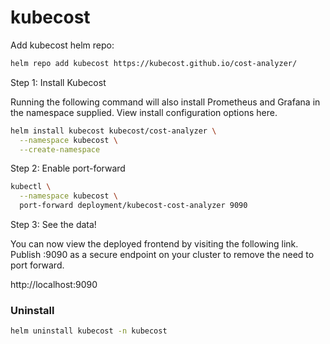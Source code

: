 # kubecost

Add kubecost helm repo:
```bash
helm repo add kubecost https://kubecost.github.io/cost-analyzer/
```

Step 1: Install Kubecost

Running the following command will also install Prometheus and Grafana in the namespace supplied. View install configuration options here.

```bash
helm install kubecost kubecost/cost-analyzer \
  --namespace kubecost \
  --create-namespace
```

Step 2: Enable port-forward

```bash
kubectl \
  --namespace kubecost \
  port-forward deployment/kubecost-cost-analyzer 9090
```

Step 3: See the data!

You can now view the deployed frontend by visiting the following link. Publish :9090 as a secure endpoint on your cluster to remove the need to port forward.

http://localhost:9090

### Uninstall

```bash
helm uninstall kubecost -n kubecost
```

